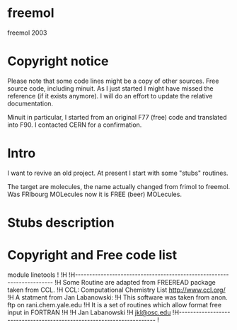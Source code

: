 # freemol
freemol 2003

# Copyright notice
Please note that some code lines might be a copy of other sources. Free source code, including minuit. As I just started I might have missed the reference (if it exists anymore). I will do an effort to update the relative documentation.

Minuit in particular, I started from an original F77 (free) code and translated into F90. I contacted CERN for a confirmation.

# Intro

I want to revive an old project. At present I start with some "stubs" routines.

The target are molecules, the name actually changed from frimol to freemol. Was FRIbourg MOLecules now it is FREE (beer) MOLecules.

# Stubs description

# Copyright and Free code list


   module linetools
   !
   !H
   !H----------------------------------------------------------------------
   !H      Some Routine are adapted from FREEREAD package taken from CCL.
   !H      CCL: Computational Chemistry List http://www.ccl.org/
   !H      A statment from Jan Labanowski:
   !H      This software was taken from anon. ftp on rani.chem.yale.edu
   !H      It is a set of routines which allow format free input in FORTRAN
   !H
   !H      Jan Labanowski
   !H      jkl@osc.edu
   !H----------------------------------------------------------------------
   !
   
